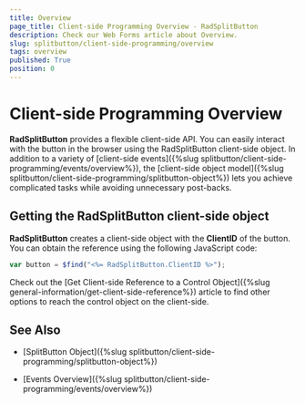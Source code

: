 ```yaml
---
title: Overview
page_title: Client-side Programming Overview - RadSplitButton
description: Check our Web Forms article about Overview.
slug: splitbutton/client-side-programming/overview
tags: overview
published: True
position: 0
---
```


# Client-side Programming Overview

**RadSplitButton** provides a flexible client-side API. You can easily interact with the button in the browser using the RadSplitButton client-side object. In addition to a variety of [client-side events]({%slug splitbutton/client-side-programming/events/overview%}), the [client-side object model]({%slug splitbutton/client-side-programming/splitbutton-object%}) lets you achieve complicated tasks while avoiding unnecessary post-backs.

## Getting the RadSplitButton client-side object

**RadSplitButton** creates a client-side object with the **ClientID** of the button. You can obtain the reference using the following JavaScript code:

````JavaScript
var button = $find("<%= RadSplitButton.ClientID %>");
````

Check out the [Get Client-side Reference to a Control Object]({%slug general-information/get-client-side-reference%}) article to find other options to reach the control object on the client-side.

## See Also

 * [SplitButton Object]({%slug splitbutton/client-side-programming/splitbutton-object%})
 
 * [Events Overview]({%slug splitbutton/client-side-programming/events/overview%})


